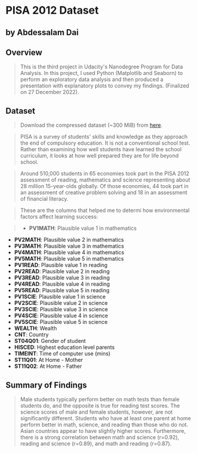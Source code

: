 # PISA 2012 Dataset
## by Abdessalam Dai


## Overview

> This is the third project in Udacity's Nanodegree Program for Data Analysis. In this project, I used Python (Matplotlib and Seaborn) to perform an exploratory data analysis and then produced a presentation with explanatory plots to convey my findings. (Finalized on 27 December 2022).

## Dataset

> Download the compressed dataset (~300 MiB) from [here](https://s3.amazonaws.com/udacity-hosted-downloads/ud507/pisa2012.csv.zip).

> PISA is a survey of students' skills and knowledge as they approach the end of compulsory education. It is not a conventional school test. Rather than examining how well students have learned the school curriculum, it looks at how well prepared they are for life beyond school.

> Around 510,000 students in 65 economies took part in the PISA 2012 assessment of reading, mathematics and science representing about 28 million 15-year-olds globally. Of those economies, 44 took part in an assessment of creative problem solving and 18 in an assessment of financial literacy.

> These are the columns that helped me to determi how environmental factors affect learning success:

>- **PV1MATH**: Plausible value 1 in mathematics
- **PV2MATH**: Plausible value 2 in mathematics
- **PV3MATH**: Plausible value 3 in mathematics
- **PV4MATH**: Plausible value 4 in mathematics
- **PV5MATH**: Plausible value 5 in mathematics
- **PV1READ**: Plausible value 1 in reading
- **PV2READ**: Plausible value 2 in reading
- **PV3READ**: Plausible value 3 in reading
- **PV4READ**: Plausible value 4 in reading
- **PV5READ**: Plausible value 5 in reading
- **PV1SCIE**: Plausible value 1 in science
- **PV2SCIE**: Plausible value 2 in science
- **PV3SCIE**: Plausible value 3 in science
- **PV4SCIE**: Plausible value 4 in science
- **PV5SCIE**: Plausible value 5 in science
- **WEALTH**: Wealth
- **CNT**: Country
- **ST04Q01**: Gender of student
- **HISCED**: Highest education level parents
- **TIMEINT**: Time of computer use (mins)
- **ST11Q01**: At Home - Mother
- **ST11Q02**: At Home - Father


## Summary of Findings

> Male students typically perform better on math tests than female students do, and the opposite is true for reading test scores. The science scores of male and female students, however, are not significantly different. Students who have at least one parent at home perform better in math, science, and reading than those who do not. Asian countries appear to have slightly higher scores. Furthermore, there is a strong correlation between math and science (r=0.92), reading and science (r=0.89), and math and reading (r=0.87).
